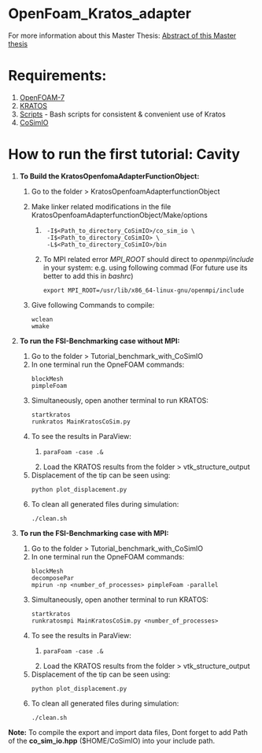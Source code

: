 # OpenFoam_Kratos_adapter
For more information about this Master Thesis: [Abstract of this Master thesis](https://github.com/ashishdarekar/OpenFoam_Kratos_adapter/blob/main/Abstract_of_Master_Thesis_ashish_darekar.pdf)

# Requirements:
1. [OpenFOAM-7](https://openfoam.org/download/7-ubuntu/)
2. [KRATOS](https://github.com/KratosMultiphysics/Kratos)
3. [Scripts](https://github.com/philbucher/bash_scripts) - Bash scripts for consistent & convenient use of Kratos
4. [CoSimIO](https://github.com/KratosMultiphysics/CoSimIO)

# How to run the first tutorial: Cavity
1. **To Build the KratosOpenfomaAdapterFunctionObject:**
    1. Go to the folder > KratosOpenfoamAdapterfunctionObject
    2. Make linker related modifications in the file KratosOpenfoamAdapterfunctionObject/Make/options
        1. ```
            -I$<Path_to_directory_CoSimIO>/co_sim_io \
            -I$<Path_to_directory_CoSimIO> \
            -L$<Path_to_directory_CoSimIO>/bin
           ```

        2. To MPI related error *MPI_ROOT* should direct to *openmpi/include* in your system:
        e.g. using following commad (For future use its better to add this in *bashrc*)
           ```
           export MPI_ROOT=/usr/lib/x86_64-linux-gnu/openmpi/include
           ```

    3.  Give following Commands to compile:
        ```
        wclean
        wmake
        ```

2. **To run the FSI-Benchmarking case without MPI:**
    1. Go to the folder > Tutorial_benchmark_with_CoSimIO
    2. In one terminal run the OpneFOAM commands:
        ```
        blockMesh
        pimpleFoam
        ```
    3. Simultaneously, open another terminal to run KRATOS:
        ```
        startkratos
        runkratos MainKratosCoSim.py
        ```
    4. To see the results in ParaView:
        1.  ```
            paraFoam -case .&
            ```
        2. Load the KRATOS results from the folder > vtk_structure_output
    5. Displacement of the tip can be seen using:
        ```
        python plot_displacement.py
        ```
    6. To clean all generated files during simulation:
        ```
        ./clean.sh
        ```
2. **To run the FSI-Benchmarking case with MPI:**
    1. Go to the folder > Tutorial_benchmark_with_CoSimIO
    2. In one terminal run the OpneFOAM commands:
        ```
        blockMesh
        decomposePar
        mpirun -np <number_of_processes> pimpleFoam -parallel
        ```
    3. Simultaneously, open another terminal to run KRATOS:
        ```
        startkratos
        runkratosmpi MainKratosCoSim.py <number_of_processes>
        ```
    4. To see the results in ParaView:
        1.  ```
            paraFoam -case .&
            ```
        2. Load the KRATOS results from the folder > vtk_structure_output
    5. Displacement of the tip can be seen using:
        ```
        python plot_displacement.py
        ```
    6. To clean all generated files during simulation:
        ```
        ./clean.sh
        ```

**Note:** To compile the export and import data files, Dont forget to add Path of the **co_sim_io.hpp** ($HOME/CoSimIO) into your include path.
